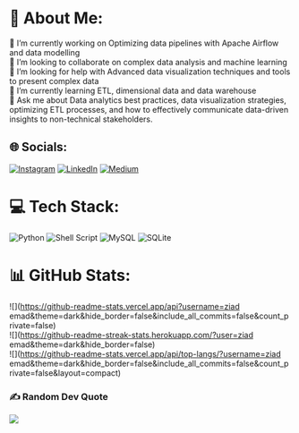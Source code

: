 # 💫 About Me:
🔭 I’m currently working on Optimizing data pipelines with Apache Airflow and data modelling<br>👯 I’m looking to collaborate on complex data analysis and machine learning<br>🤝 I’m looking for help with Advanced data visualization techniques and tools to present complex data<br>🌱 I’m currently learning ETL, dimensional data and data warehouse<br>💬 Ask me about Data analytics best practices, data visualization strategies, optimizing ETL processes, and how to effectively communicate data-driven insights to non-technical stakeholders.


## 🌐 Socials:
[![Instagram](https://img.shields.io/badge/Instagram-%23E4405F.svg?logo=Instagram&logoColor=white)](https://instagram.com/ziaddd___) [![LinkedIn](https://img.shields.io/badge/LinkedIn-%230077B5.svg?logo=linkedin&logoColor=white)](https://linkedin.com/in/www.linkedin.com/in/ziad-emad2011) [![Medium](https://img.shields.io/badge/Medium-12100E?logo=medium&logoColor=white)](https://medium.com/@https://medium.com/@ziademadd20111) 

# 💻 Tech Stack:
![Python](https://img.shields.io/badge/python-3670A0?style=for-the-badge&logo=python&logoColor=ffdd54) ![Shell Script](https://img.shields.io/badge/shell_script-%23121011.svg?style=for-the-badge&logo=gnu-bash&logoColor=white) ![MySQL](https://img.shields.io/badge/mysql-4479A1.svg?style=for-the-badge&logo=mysql&logoColor=white) ![SQLite](https://img.shields.io/badge/sqlite-%2307405e.svg?style=for-the-badge&logo=sqlite&logoColor=white)
# 📊 GitHub Stats:
![](https://github-readme-stats.vercel.app/api?username=ziad emad&theme=dark&hide_border=false&include_all_commits=false&count_private=false)<br/>
![](https://github-readme-streak-stats.herokuapp.com/?user=ziad emad&theme=dark&hide_border=false)<br/>
![](https://github-readme-stats.vercel.app/api/top-langs/?username=ziad emad&theme=dark&hide_border=false&include_all_commits=false&count_private=false&layout=compact)


### ✍️ Random Dev Quote
![](https://quotes-github-readme.vercel.app/api?type=horizontal&theme=radical)

<!-- Proudly created with GPRM ( https://gprm.itsvg.in ) -->
